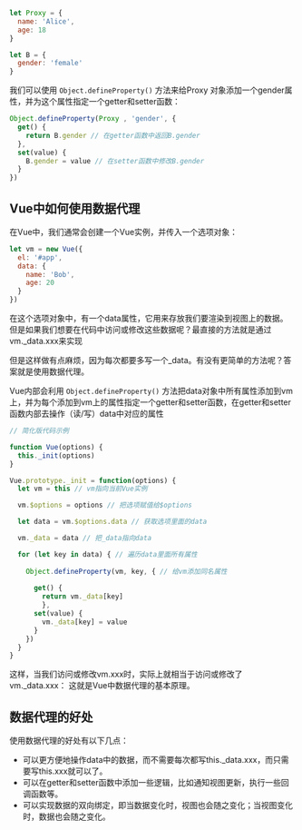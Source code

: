 ```jsx
let Proxy = {
  name: 'Alice',
  age: 18
}

let B = {
  gender: 'female'
}
```

我们可以使用 `Object.defineProperty()` 方法来给Proxy 对象添加一个gender属性，并为这个属性指定一个getter和setter函数：

```jsx
Object.defineProperty(Proxy , 'gender', {
  get() {
    return B.gender // 在getter函数中返回B.gender
  },
  set(value) {
    B.gender = value // 在setter函数中修改B.gender
  }
})

```

## Vue中如何使用数据代理

在Vue中，我们通常会创建一个Vue实例，并传入一个选项对象：

```jsx
let vm = new Vue({
  el: '#app',
  data: {
    name: 'Bob',
    age: 20
  }
})
```

在这个选项对象中，有一个data属性，它用来存放我们要渲染到视图上的数据。但是如果我们想要在代码中访问或修改这些数据呢？最直接的方法就是通过vm._data.xxx来实现

但是这样做有点麻烦，因为每次都要多写一个_data。有没有更简单的方法呢？答案就是使用数据代理。

Vue内部会利用 `Object.defineProperty()` 方法把data对象中所有属性添加到vm上，并为每个添加到vm上的属性指定一个getter和setter函数，在getter和setter函数内部去操作（读/写）data中对应的属性

```jsx
// 简化版代码示例

function Vue(options) {
  this._init(options)
}

Vue.prototype._init = function(options) {
  let vm = this // vm指向当前Vue实例

  vm.$options = options // 把选项赋值给$options

  let data = vm.$options.data // 获取选项里面的data

  vm._data = data // 把_data指向data

  for (let key in data) { // 遍历data里面所有属性
    
    Object.defineProperty(vm, key, { // 给vm添加同名属性
      
      get() { 
        return vm._data[key]
        },
      set(value) {
        vm._data[key] = value
      }
    })
  }
}

```

这样，当我们访问或修改vm.xxx时，实际上就相当于访问或修改了vm._data.xxx： 这就是Vue中数据代理的基本原理。

## 数据代理的好处

使用数据代理的好处有以下几点：

- 可以更方便地操作data中的数据，而不需要每次都写this._data.xxx，而只需要写this.xxx就可以了。
- 可以在getter和setter函数中添加一些逻辑，比如通知视图更新，执行一些回调函数等。
- 可以实现数据的双向绑定，即当数据变化时，视图也会随之变化；当视图变化时，数据也会随之变化。